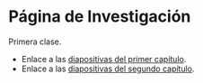 # Página de Investigación

Primera clase.
* Enlace a las <a href="https://donboscochacas.github.io/research/1.capítulo1.pdf" class="image fit"><img src="images/marr_pic.jpg" alt="">diapositivas del primer capítulo</a>.
* Enlace a las <a href="https://donboscochacas.github.io/research/2.capítulo2.pdf" class="image fit"><img src="images/marr_pic.jpg" alt="">diapositivas del segundo capítulo</a>.

<!---
Segunda clase.
* Enlace a las <a href="https://donboscochacas.github.io/research/3.capítulo3.pdf" class="image fit"><img src="images/marr_pic.jpg" alt="">diapositivas del tercer capítulo</a>.
* Enlace a las <a href="https://donboscochacas.github.io/research/4.capítulo4.pdf" class="image fit"><img src="images/marr_pic.jpg" alt="">diapositivas del cuarto capítulo</a>.
-->

<!---
Tercera clase.
* Enlace a las <a href="https://donboscochacas.github.io/research/5.capítulo5.pdf" class="image fit"><img src="images/marr_pic.jpg" alt="">diapositivas del tercer capítulo</a>.
* Enlace a las <a href="https://donboscochacas.github.io/research/6.capítulo6.pdf" class="image fit"><img src="images/marr_pic.jpg" alt="">diapositivas del cuarto capítulo</a>.
-->
